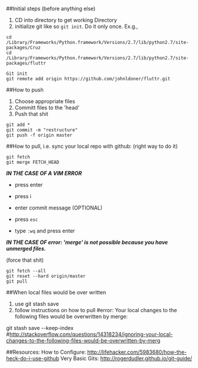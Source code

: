 
##Initial steps (before anything else)
1. CD into directory to get working Directory
2. initialize git like so `git init`. Do it only once. Ex.g.,
```
cd /Library/Frameworks/Python.framework/Versions/2.7/lib/python2.7/site-packages/Cruz
cd /Library/Frameworks/Python.framework/Versions/2.7/lib/python2.7/site-packages/fluttr

Git init
git remote add origin https://github.com/johnldoner/fluttr.git

```

##How to push
1. Choose appropriate files
2. Committ files to the 'head' 
3. Push that shit

```
git add *
git commit -m "restructure"
git push -f origin master
 ```


##How to pull, i.e. sync your local repo with github:
(right way to do it)
```
git fetch
git merge FETCH_HEAD
```

***IN THE CASE OF A VIM ERROR***
- press enter
- press i
- enter commit message (OPTIONAL)

- press `esc`

- type `:wq` and press enter


***IN THE CASE OF error: 'merge' is not possible because you have unmerged files.***






(force that shit)
```
git fetch --all 
git reset --hard origin/master
git pull
```

##When local files would be over written
1) use git stash save
2) follow instructions on how to pull
#error: Your local changes to the following files would be overwritten by merge:

git stash save --keep-index #http://stackoverflow.com/questions/14318234/ignoring-your-local-changes-to-the-following-files-would-be-overwritten-by-merg




##Resources:
How to Configure: http://lifehacker.com/5983680/how-the-heck-do-i-use-github
Very Basic Gits: http://rogerdudler.github.io/git-guide/